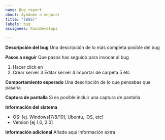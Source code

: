 ```yaml
---
name: Bug report
about: Ayúdame a megorar
title: "[BUG]"
labels: bug
assignees: XanaDevelops

---
```


**Descripción del bug**
Una descripción de lo más completa posible del bug

**Pasos a seguir**
Que pasos has seguido para invocar al bug
1. Hacer click en
2. Crear server
3 Editar server
4 Importar de carpeta
5 etc

**Comportamiento esperado**
Una descripción de lo que pensabas que pasaría

**Captura de pantalla**
Si es posible incluir una captura de pantalla

**Información del sistema**
 - OS: [ej. Windows[7/8/10], Ubuntu, iOS, etc]
 - Version [ej 1.0, 2.0]


**Información adicional**
Añade aquí información extra
